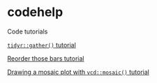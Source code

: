 # codehelp
Code tutorials

[`tidyr::gather()` tutorial](R/gather.md)

[Reorder those bars tutorial](R/reorder.md)

[Drawing a mosaic plot with `vcd::mosaic()` tutorial](R/mosaic.md)
